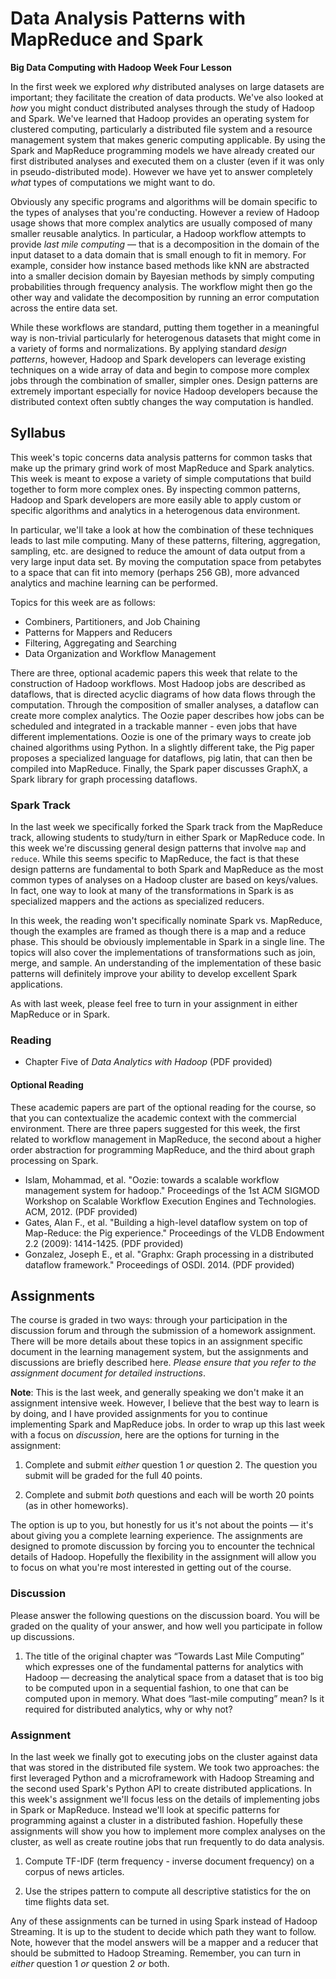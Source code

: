 # Data Analysis Patterns with MapReduce and Spark
**Big Data Computing with Hadoop Week Four Lesson**

In the first week we explored _why_ distributed analyses on large datasets are important; they facilitate the creation of data products. We've also looked at _how_ you might conduct distributed analyses through the study of Hadoop and Spark. We've learned that Hadoop provides an operating system for clustered computing, particularly a distributed file system and a resource management system that makes generic computing applicable. By using the Spark and MapReduce programming models we have already created our first distributed analyses and executed them on a cluster (even if it was only in pseudo-distributed mode).  However we have yet to answer completely _what_ types of computations we might want to do.

Obviously any specific programs and algorithms will be domain specific to the types of analyses that you're conducting. However a review of Hadoop usage shows that more complex analytics are usually composed of many smaller reusable analytics. In particular, a Hadoop workflow attempts to provide _last mile computing_ &mdash; that is a decomposition in the domain of the input dataset to a data domain that is small enough to fit in memory. For example, consider how instance based methods like kNN are abstracted into a smaller decision domain by Bayesian methods by simply computing probabilities through frequency analysis. The workflow might then go the other way and validate the decomposition by running an error computation across the entire data set.

While these workflows are standard, putting them together in a meaningful way is non-trivial particularly for heterogenous datasets that might come in a variety of forms and normalizations. By applying standard _design patterns_, however, Hadoop and Spark developers can leverage existing techniques on a wide array of data and begin to compose more complex jobs through the combination of smaller, simpler ones. Design patterns are extremely important especially for novice Hadoop developers because the distributed context often subtly changes the way computation is handled.

## Syllabus

This week's topic concerns data analysis patterns for common tasks that make up the primary grind work of most MapReduce and Spark analytics. This week is meant to expose a variety of simple computations that build together to form more complex ones. By inspecting common patterns, Hadoop and Spark developers are more easily able to apply custom or specific algorithms and analytics in a heterogenous data environment.

In particular, we'll take a look at how the combination of these techniques leads to last mile computing. Many of these patterns, filtering, aggregation, sampling, etc. are designed to reduce the amount of data output from a very large input data set. By moving the computation space from petabytes to a space that can fit into memory (perhaps 256 GB), more advanced analytics and machine learning can be performed.

Topics for this week are as follows:

- Combiners, Partitioners, and Job Chaining
- Patterns for Mappers and Reducers
- Filtering, Aggregating and Searching
- Data Organization and Workflow Management

There are three, optional academic papers this week that relate to the construction of Hadoop workflows. Most Hadoop jobs are described as dataflows, that is directed acyclic diagrams of how data flows through the computation. Through the composition of smaller analyses, a dataflow can create more complex analytics. The Oozie paper describes how jobs can be scheduled and integrated in a trackable manner - even jobs that have different implementations. Oozie is one of the primary ways to create job chained algorithms using Python. In a slightly different take, the Pig paper proposes a specialized language for dataflows, pig latin, that can then be compiled into MapReduce. Finally, the Spark paper discusses GraphX, a Spark library for graph processing dataflows.

### Spark Track

In the last week we specifically forked the Spark track from the MapReduce track, allowing students to study/turn in either Spark or MapReduce code. In this week we're discussing general design patterns that involve `map` and `reduce`. While this seems specific to MapReduce, the fact is that these design patterns are fundamental to both Spark and MapReduce as the most common types of analyses on a Hadoop cluster are based on keys/values. In fact, one way to look at many of the transformations in Spark is as specialized mappers and the actions as specialized reducers.

In this week, the reading won't specifically nominate Spark vs. MapReduce, though the examples are framed as though there is a map and a reduce phase. This should be obviously implementable in Spark in a single line. The topics will also cover the implementations of transformations such as join, merge, and sample. An understanding of the implementation of these basic patterns will definitely improve your ability to develop excellent Spark applications.

As with last week, please feel free to turn in your assignment in either MapReduce or in Spark.

### Reading

- Chapter Five of _Data Analytics with Hadoop_ (PDF provided)

#### Optional Reading

These academic papers are part of the optional reading for the course, so that you can contextualize the academic context with the commercial environment. There are three papers suggested for this week, the first related to workflow management in MapReduce, the second about a higher order abstraction for programming MapReduce, and the third about graph processing on Spark.

- Islam, Mohammad, et al. "Oozie: towards a scalable workflow management system for hadoop." Proceedings of the 1st ACM SIGMOD Workshop on Scalable Workflow Execution Engines and Technologies. ACM, 2012. (PDF provided)
- Gates, Alan F., et al. "Building a high-level dataflow system on top of Map-Reduce: the Pig experience." Proceedings of the VLDB Endowment 2.2 (2009): 1414-1425. (PDF provided)
- Gonzalez, Joseph E., et al. "Graphx: Graph processing in a distributed dataflow framework." Proceedings of OSDI. 2014. (PDF provided)

## Assignments

The course is graded in two ways: through your participation in the discussion forum and through the submission of a homework assignment. There will be more details about these topics in an assignment specific document in the learning management system, but the assignments and discussions are briefly described here. _Please ensure that you refer to the assignment document for detailed instructions_.

**Note**: This is the last week, and generally speaking we don't make it an assignment intensive week. However, I believe that the best way to learn is by doing, and I have provided assignments for you to continue implementing Spark and MapReduce jobs. In order to wrap up this last week with a focus on _discussion_, here are the options for turning in the assignment:

1. Complete and submit _either_ question 1 _or_ question 2. The question you submit will be graded for the full 40 points.

2. Complete and submit _both_ questions and each will be worth 20 points (as in other homeworks).

The option is up to you, but honestly for us it's not about the points &mdash; it's about giving you a complete learning experience. The assignments are designed to promote discussion by forcing you to encounter the technical details of Hadoop. Hopefully the flexibility in the assignment will allow you to focus on what you're most interested in getting out of the course.

### Discussion

Please answer the following questions on the discussion board. You will be graded on the quality of your answer, and how well you participate in follow up discussions.

1. The title of the original chapter was &ldquo;Towards Last Mile Computing&rdquo; which expresses one of the fundamental patterns for analytics with Hadoop &mdash; decreasing the analytical space from a dataset that is too big to be computed upon in a sequential fashion, to one that can be computed upon in memory. What does &ldquo;last-mile computing&rdquo; mean? Is it required for distributed analytics, why or why not?

### Assignment

In the last week we finally got to executing jobs on the cluster against data that was stored in the distributed file system. We took two approaches: the first leveraged Python and a microframework with Hadoop Streaming and the second used Spark's Python API to create distributed applications. In this week's assignment we'll focus less on the details of implementing jobs in Spark or MapReduce. Instead we'll look at specific patterns for programming against a cluster in a distributed fashion. Hopefully these assignments will show you how to implement more complex analyses on the cluster, as well as create routine jobs that run frequently to do data analysis.

1. Compute TF-IDF (term frequency - inverse document frequency) on a corpus of news articles.

2. Use the stripes pattern to compute all descriptive statistics for the on time flights data set.

Any of these assignments can be turned in using Spark instead of Hadoop Streaming. It is up to the student to decide which path they want to follow. Note, however that the model answers will be a mapper and a reducer that should be submitted to Hadoop Streaming. Remember, you can turn in _either_ question 1 _or_ question 2 _or_ both.
